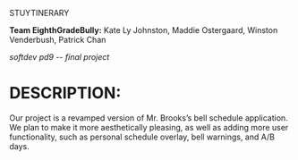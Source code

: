 STUYTINERARY

**Team EighthGradeBully:** Kate Ly Johnston, Maddie Ostergaard, Winston Venderbush, Patrick Chan

*softdev pd9 -- final project*


# DESCRIPTION:

Our project is a revamped version of Mr. Brooks’s bell schedule application. We plan to make it more aesthetically pleasing, as well as adding more user functionality, such as personal schedule overlay, bell warnings, and A/B days.
